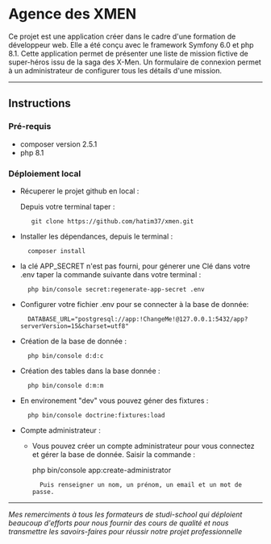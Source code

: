 # Agence des XMEN

Ce projet est une application créer dans le cadre d'une formation de développeur web.
Elle a été conçu avec le framework Symfony 6.0 et php 8.1.
Cette application permet de présenter une liste de mission fictive de super-héros issu de la saga des X-Men.
Un formulaire de connexion permet à un administrateur de configurer tous les détails d'une mission.

----------------------

## Instructions  
### Pré-requis

- composer version 2.5.1
- php 8.1


### Déploiement local 

- Récuperer le projet github en local :  

    Depuis votre terminal taper :
    
         git clone https://github.com/hatim37/xmen.git


- Installer les dépendances, depuis le terminal :

        composer install


- la clé APP_SECRET n'est pas fourni, pour génerer une Clé dans votre .env taper la commande suivante dans votre terminal :

        php bin/console secret:regenerate-app-secret .env


- Configurer votre fichier .env pour se connecter à la base de donnée: 

        DATABASE_URL="postgresql://app:!ChangeMe!@127.0.0.1:5432/app?serverVersion=15&charset=utf8"


- Création de la base de donnée :

        php bin/console d:d:c



- Création des tables dans la base donnée :

        php bin/console d:m:m


- En environement "dev" vous pouvez géner des fixtures : 

        php bin/console doctrine:fixtures:load


- Compte administrateur :

    - Vous pouvez créer un compte administrateur pour vous connectez et gérer la base de donnée. Saisir la commande :  

        php bin/console app:create-administrator

            Puis renseigner un nom, un prénom, un email et un mot de passe.
            

------------------------------

*Mes remerciments à tous les formateurs de studi-school qui déploient beaucoup d'efforts pour nous fournir des cours de qualité et nous transmettre les savoirs-faires pour réussir notre projet professionnelle*


